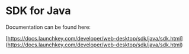 # SDK for Java

Documentation can be found here:

[https://docs.launchkey.com/developer/web-desktop/sdk/java/sdk.html]
(https://docs.launchkey.com/developer/web-desktop/sdk/java/sdk.html)
